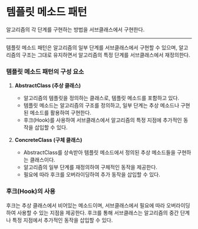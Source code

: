 # 템플릿 메소드 패턴

알고리즘의 각 단계를 구현하는 방법을 서브클래스에서 구현한다.

---

템플릿 메소드 패턴은 알고리즘의 일부 단계를 서브클래스에서 구현할 수 있으며,
알고리즘의 구조는 그대로 유지하면서 알고리즘의 특정 단계를 서브클래스에서 재정의한다.

### 템플릿 메소드 패턴의 구성 요소

1. **AbstractClass (추상 클래스)**
   - 알고리즘의 템플릿을 정의하는 클래스로, 템플릿 메소드를 포함하고 있다.
   - 템플릿 메소드는 알고리즘의 구조를 정의하고, 일부 단계는 추상 메소드나 구현된 메소드를 활용하여 구현한다.
   - 후크(Hook)를 사용하여 서브클래스에서 알고리즘의 특정 지점에 추가적인 동작을 삽입할 수 있다.
   

2. **ConcreteClass (구체 클래스)**
   - AbstractClass를 상속받아 템플릿 메소드에서 정의된 추상 메소드들을 구현하는 클래스이다.
   - 알고리즘의 일부 단계를 재정의하여 구체적인 동작을 제공한다.
   - 필요에 따라 후크를 오버라이딩하여 추가 동작을 삽입할 수 있다.
   
### 후크(Hook)의 사용
후크는 추상 클래스에서 비어있는 메소드이며, 서브클래스에서 필요에 따라 오버라이딩하여 사용할 수 있는 지점을 제공한다.
후크를 통해 서브클래스는 알고리즘의 중간 단계나 특정 지점에서 추가적인 동작을 삽입할 수 있다.